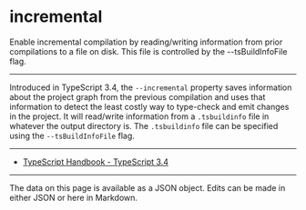 <!-- Important! Do not modify comment blocks. They are necessary for the transformer to work properly -->

<!-- title -->
# incremental

<!-- shortDescription -->
Enable incremental compilation by reading/writing information from prior compilations to a file on disk. This file is controlled by the --tsBuildInfoFile flag.

---

<!-- extendedDescription -->
Introduced in TypeScript 3.4, the `--incremental` property saves information about the project graph from the previous compilation and uses that information to detect the least costly way to type-check and emit changes in the project. It will read/write information from a `.tsbuildinfo` file in whatever the output directory is. The `.tsbuildinfo` file can be specified using the `--tsBuildInfoFile` flag.

---

<!-- references -->
- [TypeScript Handbook - TypeScript 3.4](https://www.typescriptlang.org/docs/handbook/release-notes/typescript-3-4.html)
---

<!-- footer -->
The data on this page is available as a JSON object. Edits can be made in either JSON or here in Markdown.
